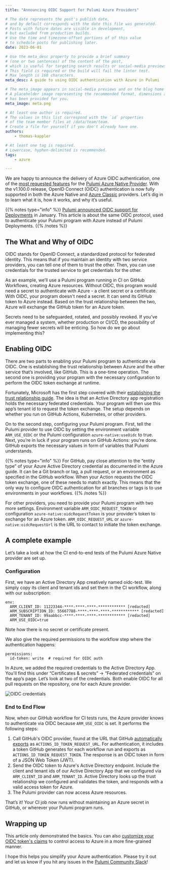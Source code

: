 ```yaml
---
title: "Announcing OIDC Support for Pulumi Azure Providers"

# The date represents the post's publish date,
# and by default corresponds with the date this file was generated.
# Posts with future dates are visible in development,
# but excluded from production builds.
# Use the time and timezone-offset portions of of this value
# to schedule posts for publishing later.
date: 2023-06-01

# Use the meta_desc property to provide a brief summary
# (one or two sentences) of the content of the post,
# which is useful for targeting search results or social-media previews.
# This field is required or the build will fail the linter test.
# Max length is 160 characters.
meta_desc: A guide to using OIDC authentication with Azure in Pulumi

# The meta_image appears in social-media previews and on the blog home page.
# A placeholder image representing the recommended format, dimensions and aspect ratio
# has been provided for you.
meta_image: meta.png

# At least one author is required.
# The values in this list correspond with the `id` properties
# of the team member files at /data/team/team.
# Create a file for yourself if you don't already have one.
authors:
    - thomas-kappler

# At least one tag is required.
# Lowercase, hyphen-delimited is recommended.
tags:
    - azure

---
```


We are happy to announce the delivery of Azure OIDC authentication, one of the [most requested features](https://github.com/pulumi/pulumi-azure-native/issues/1324) for the [Pulumi Azure Native Provider](https://www.pulumi.com/registry/packages/azure-native/). With the v1.100.0 release, OpenID Connect (OIDC) authentication is now fully supported in both the Azure Native and [Azure Classic](https://www.pulumi.com/registry/packages/azure/) providers. Let’s dig in to learn what it is, how it works, and why it’s useful.

<!--more-->

{{% notes type="info" %}}
[Pulumi announced OIDC support for Deployments](https://www.pulumi.com/blog/oidc-blog/) in January. This article is about the same OIDC protocol, used to authenticate your Pulumi program with Azure instead of Pulumi Deployments.
{{% /notes %}}

## The What and Why of OIDC

OIDC stands for OpenID Connect, a standardized protocol for federated identity. This means that if you maintain an identity with two service providers, you can tell one of them to trust the other. Then, you can use credentials for the trusted service to get credentials for the other.

As an example, we’ll use a Pulumi program running in CI on GitHub Workflows, creating Azure resources. Without OIDC, this program would need a secret to authenticate with Azure - a client secret or a certificate. With OIDC, your program doesn't need a secret. It can send its GitHub token to Azure instead.  Based on the trust relationship between the two, Azure will exchange the GitHub token for an Azure token.

Secrets need to be safeguarded, rotated, and possibly revoked. If you’ve ever managed a system, whether production or CI/CD, the possibility of managing fewer secrets will be enticing. So how do we go about implementing this?

## Enabling OIDC

There are two parts to enabling your Pulumi program to authenticate via OIDC. One is establishing the trust relationship between Azure and the other service that’s involved, like GitHub. This is a one-time operation. The second one is providing your program with the necessary configuration to perform the OIDC token exchange at runtime.

Fortunately, Microsoft has the first step covered with their [establishing the trust relationship guide](https://learn.microsoft.com/en-us/azure/active-directory/workload-identities/workload-identity-federation-create-trust?pivots=identity-wif-apps-methods-azp). The idea is that an Active Directory app registration holds the necessary federated credentials. Your program will then use this app’s tenant id to request the token exchange. The setup depends on whether you run on GitHub Actions, Kubernetes, or other providers.

On to the second step, configuring your Pulumi program. First, tell the Pulumi provider to use OIDC by setting the environment variable `ARM_USE_OIDC` or the Pulumi configuration `azure-native:useOidc` to true. Next, you’re in luck if your program runs on GitHub Actions: you're done. GitHub exports the necessary values in form of variables that Pulumi understands.

{{% notes type="info" %}}
For GitHub, pay close attention to the “entity type” of your Azure Active Directory credential as documented in the Azure guide. It can be a Git branch or tag, a pull request, or an environment as specified in the GitHub workflow. When your Action requests the OIDC token exchange, one of these needs to match exactly. This means that the only way to configure OIDC authentication for all branches or tags is to use environments in your workflows.
{{% /notes %}}

For other providers, you need to provide your Pulumi program with two more settings. Environment variable `ARM_OIDC_REQUEST_TOKEN` or configuration `azure-native:oidcRequestToken` is your provider’s token to exchange for an Azure token. `ARM_OIDC_REQUEST_URL` or `azure-native:oidcRequestUrl` is the URL to contact to initiate the token exchange.

## A complete example

Let’s take a look at how the CI end-to-end tests of the Pulumi Azure Native provider are set up.

### Configuration

First, we have an Active Directory App creatively named oidc-test. We simply copy its client and tenant ids and set them in the CI workflow, along with our subscription:

```
env:
  ARM_CLIENT_ID: 11223344-****-****-****-************ [redacted]
  ARM_SUBSCRIPTION_ID: 55667788-****-****-****-************ [redacted]
  ARM_TENANT_ID: 99aabbcc-****-****-****-************ [redacted]
  ARM_USE_OIDC=true
```

Note how there is no secret or certificate present.

We also give the required permissions to the workflow step where the authentication happens:

```
permissions:
  id-token: write  # required for OIDC auth
```

In Azure, we added the required credentials to the Active Directory App. You'll find this under “Certificates & secrets” -> “Federated credentials” on the app’s page. Let’s look at two of the credentials. Both enable OIDC for all pull requests on the repository, one for each Azure provider.

![OIDC credentials](oidc-credentials.png)

### End to End Flow

Now, when our GitHub workflow for CI tests runs, the Azure provider knows to authenticate via OIDC because `ARM_USE_OIDC` is set. It performs the following steps:

1. Call GitHub's OIDC provider, found at the URL that GitHub [automatically exports](https://docs.github.com/en/actions/deployment/security-hardening-your-deployments/about-security-hardening-with-openid-connect#updating-your-actions-for-oidc) as `ACTIONS_ID_TOKEN_REQUEST_URL`. For authentication, it includes a token GitHub generates for each workflow run and exports as `ACTIONS_ID_TOKEN_REQUEST_TOKEN`. The response is an OIDC token in form of a JSON Web Token (JWT).
2. Send the OIDC token to Azure's Active Directory endpoint. Include the client and tenant ids of our Active Directory App that we configured via `ARM_CLIENT_ID` and `ARM_TENANT_ID`. Active Directory looks up the trust relationship we configured and validates the token, and responds with a valid access token for Azure.
3. The Pulumi provider can now access Azure resources.

That’s it! Your CI job now runs without maintaining an Azure secret in GitHub, or wherever your Pulumi program runs.

## Wrapping up

This article only demonstrated the basics. You can also [customize your OIDC token's claims](https://docs.github.com/en/actions/deployment/security-hardening-your-deployments/about-security-hardening-with-openid-connect#customizing-the-token-claims) to control access to Azure in a more fine-grained manner.

I hope this helps you simplify your Azure authentication. Please try it out and let us know if you hit any issues in the [Pulumi Community Slack](https://slack.pulumi.com/?_gl=1*1vur1o*_ga*MTk2MzcxMzEwMC4xNjgwMTI4NTk3*_ga_FQHG5CVY2D*MTY4NDI2OTA4OC45Mi4xLjE2ODQyNjkxMDkuMzkuMC4w)!

